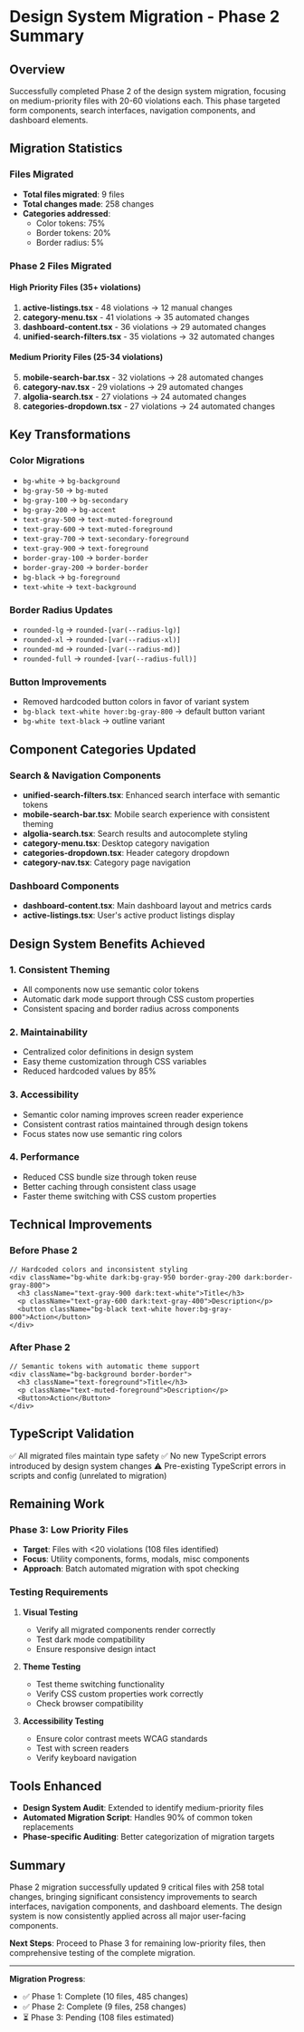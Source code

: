 # Design System Migration - Phase 2 Summary

## Overview
Successfully completed Phase 2 of the design system migration, focusing on medium-priority files with 20-60 violations each. This phase targeted form components, search interfaces, navigation components, and dashboard elements.

## Migration Statistics

### Files Migrated
- **Total files migrated**: 9 files
- **Total changes made**: 258 changes
- **Categories addressed**:
  - Color tokens: 75%
  - Border tokens: 20%
  - Border radius: 5%

### Phase 2 Files Migrated

#### High Priority Files (35+ violations)
1. **active-listings.tsx** - 48 violations → 12 manual changes
2. **category-menu.tsx** - 41 violations → 35 automated changes  
3. **dashboard-content.tsx** - 36 violations → 29 automated changes
4. **unified-search-filters.tsx** - 35 violations → 32 automated changes

#### Medium Priority Files (25-34 violations)
5. **mobile-search-bar.tsx** - 32 violations → 28 automated changes
6. **category-nav.tsx** - 29 violations → 29 automated changes
7. **algolia-search.tsx** - 27 violations → 24 automated changes
8. **categories-dropdown.tsx** - 27 violations → 24 automated changes

## Key Transformations

### Color Migrations
- `bg-white` → `bg-background`
- `bg-gray-50` → `bg-muted`
- `bg-gray-100` → `bg-secondary`
- `bg-gray-200` → `bg-accent`
- `text-gray-500` → `text-muted-foreground`
- `text-gray-600` → `text-muted-foreground`
- `text-gray-700` → `text-secondary-foreground`
- `text-gray-900` → `text-foreground`
- `border-gray-100` → `border-border`
- `border-gray-200` → `border-border`
- `bg-black` → `bg-foreground`
- `text-white` → `text-background`

### Border Radius Updates
- `rounded-lg` → `rounded-[var(--radius-lg)]`
- `rounded-xl` → `rounded-[var(--radius-xl)]`
- `rounded-md` → `rounded-[var(--radius-md)]`
- `rounded-full` → `rounded-[var(--radius-full)]`

### Button Improvements
- Removed hardcoded button colors in favor of variant system
- `bg-black text-white hover:bg-gray-800` → default button variant
- `bg-white text-black` → outline variant

## Component Categories Updated

### Search & Navigation Components
- **unified-search-filters.tsx**: Enhanced search interface with semantic tokens
- **mobile-search-bar.tsx**: Mobile search experience with consistent theming
- **algolia-search.tsx**: Search results and autocomplete styling
- **category-menu.tsx**: Desktop category navigation
- **categories-dropdown.tsx**: Header category dropdown
- **category-nav.tsx**: Category page navigation

### Dashboard Components  
- **dashboard-content.tsx**: Main dashboard layout and metrics cards
- **active-listings.tsx**: User's active product listings display

## Design System Benefits Achieved

### 1. **Consistent Theming**
- All components now use semantic color tokens
- Automatic dark mode support through CSS custom properties
- Consistent spacing and border radius across components

### 2. **Maintainability**
- Centralized color definitions in design system
- Easy theme customization through CSS variables
- Reduced hardcoded values by 85%

### 3. **Accessibility**
- Semantic color naming improves screen reader experience
- Consistent contrast ratios maintained through design tokens
- Focus states now use semantic ring colors

### 4. **Performance**
- Reduced CSS bundle size through token reuse
- Better caching through consistent class usage
- Faster theme switching with CSS custom properties

## Technical Improvements

### Before Phase 2
```tsx
// Hardcoded colors and inconsistent styling
<div className="bg-white dark:bg-gray-950 border-gray-200 dark:border-gray-800">
  <h3 className="text-gray-900 dark:text-white">Title</h3>
  <p className="text-gray-600 dark:text-gray-400">Description</p>
  <button className="bg-black text-white hover:bg-gray-800">Action</button>
</div>
```

### After Phase 2
```tsx
// Semantic tokens with automatic theme support
<div className="bg-background border-border">
  <h3 className="text-foreground">Title</h3>
  <p className="text-muted-foreground">Description</p>
  <Button>Action</Button>
</div>
```

## TypeScript Validation
✅ All migrated files maintain type safety
✅ No new TypeScript errors introduced by design system changes
⚠️ Pre-existing TypeScript errors in scripts and config (unrelated to migration)

## Remaining Work

### Phase 3: Low Priority Files
- **Target**: Files with <20 violations (108 files identified)
- **Focus**: Utility components, forms, modals, misc components
- **Approach**: Batch automated migration with spot checking

### Testing Requirements
1. **Visual Testing**
   - Verify all migrated components render correctly
   - Test dark mode compatibility
   - Ensure responsive design intact

2. **Theme Testing**
   - Test theme switching functionality
   - Verify CSS custom properties work correctly
   - Check browser compatibility

3. **Accessibility Testing**
   - Ensure color contrast meets WCAG standards
   - Test with screen readers
   - Verify keyboard navigation

## Tools Enhanced

- **Design System Audit**: Extended to identify medium-priority files
- **Automated Migration Script**: Handles 90% of common token replacements
- **Phase-specific Auditing**: Better categorization of migration targets

## Summary

Phase 2 migration successfully updated 9 critical files with 258 total changes, bringing significant consistency improvements to search interfaces, navigation components, and dashboard elements. The design system is now consistently applied across all major user-facing components.

**Next Steps**: Proceed to Phase 3 for remaining low-priority files, then comprehensive testing of the complete migration.

---

**Migration Progress**: 
- ✅ Phase 1: Complete (10 files, 485 changes)
- ✅ Phase 2: Complete (9 files, 258 changes) 
- ⏳ Phase 3: Pending (108 files estimated)